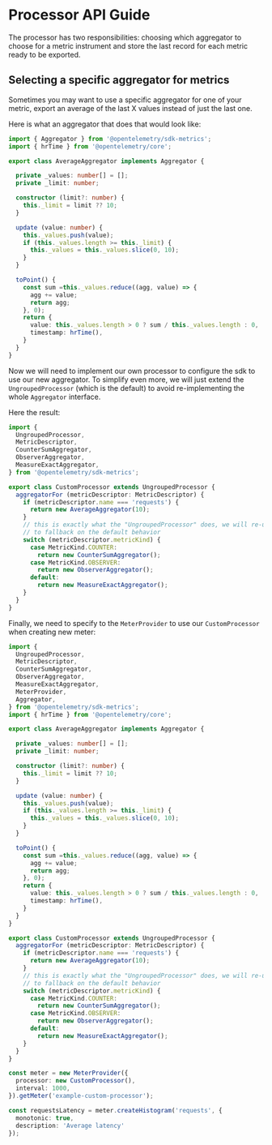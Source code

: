 # Processor API Guide

<!-- TODO: This document needs an update -->

The processor has two responsibilities: choosing which aggregator to choose for a metric instrument and store the last record for each metric ready to be exported.

## Selecting a specific aggregator for metrics

Sometimes you may want to use a specific aggregator for one of your metric, export an average of the last X values instead of just the last one.

Here is what an aggregator that does that would look like:

```ts
import { Aggregator } from '@opentelemetry/sdk-metrics';
import { hrTime } from '@opentelemetry/core';

export class AverageAggregator implements Aggregator {

  private _values: number[] = [];
  private _limit: number;

  constructor (limit?: number) {
    this._limit = limit ?? 10;
  }

  update (value: number) {
    this._values.push(value);
    if (this._values.length >= this._limit) {
      this._values = this._values.slice(0, 10);
    }
  }

  toPoint() {
    const sum =this._values.reduce((agg, value) => {
      agg += value;
      return agg;
    }, 0);
    return {
      value: this._values.length > 0 ? sum / this._values.length : 0,
      timestamp: hrTime(),
    }
  }
}
```

Now we will need to implement our own processor to configure the sdk to use our new aggregator. To simplify even more, we will just extend the `UngroupedProcessor` (which is the default) to avoid re-implementing the whole `Aggregator` interface.

Here the result:

```ts
import {
  UngroupedProcessor,
  MetricDescriptor,
  CounterSumAggregator,
  ObserverAggregator,
  MeasureExactAggregator,
} from '@opentelemetry/sdk-metrics';

export class CustomProcessor extends UngroupedProcessor {
  aggregatorFor (metricDescriptor: MetricDescriptor) {
    if (metricDescriptor.name === 'requests') {
      return new AverageAggregator(10);
    }
    // this is exactly what the "UngroupedProcessor" does, we will re-use it
    // to fallback on the default behavior
    switch (metricDescriptor.metricKind) {
      case MetricKind.COUNTER:
        return new CounterSumAggregator();
      case MetricKind.OBSERVER:
        return new ObserverAggregator();
      default:
        return new MeasureExactAggregator();
    }
  }
}
```

Finally, we need to specify to the `MeterProvider` to use our `CustomProcessor` when creating new meter:

```ts
import {
  UngroupedProcessor,
  MetricDescriptor,
  CounterSumAggregator,
  ObserverAggregator,
  MeasureExactAggregator,
  MeterProvider,
  Aggregator,
} from '@opentelemetry/sdk-metrics';
import { hrTime } from '@opentelemetry/core';

export class AverageAggregator implements Aggregator {

  private _values: number[] = [];
  private _limit: number;

  constructor (limit?: number) {
    this._limit = limit ?? 10;
  }

  update (value: number) {
    this._values.push(value);
    if (this._values.length >= this._limit) {
      this._values = this._values.slice(0, 10);
    }
  }

  toPoint() {
    const sum =this._values.reduce((agg, value) => {
      agg += value;
      return agg;
    }, 0);
    return {
      value: this._values.length > 0 ? sum / this._values.length : 0,
      timestamp: hrTime(),
    }
  }
}

export class CustomProcessor extends UngroupedProcessor {
  aggregatorFor (metricDescriptor: MetricDescriptor) {
    if (metricDescriptor.name === 'requests') {
      return new AverageAggregator(10);
    }
    // this is exactly what the "UngroupedProcessor" does, we will re-use it
    // to fallback on the default behavior
    switch (metricDescriptor.metricKind) {
      case MetricKind.COUNTER:
        return new CounterSumAggregator();
      case MetricKind.OBSERVER:
        return new ObserverAggregator();
      default:
        return new MeasureExactAggregator();
    }
  }
}

const meter = new MeterProvider({
  processor: new CustomProcessor(),
  interval: 1000,
}).getMeter('example-custom-processor');

const requestsLatency = meter.createHistogram('requests', {
  monotonic: true,
  description: 'Average latency'
});
```
